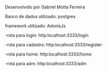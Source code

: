 Desenvolvido por Gabriel Motta Ferreira


Banco de dados utilizado: postgres

framework utilizado: AdonisJs


-rota para login: http:localhost:3333/login

-rota para cadastro: http:localhost:3333/register

-rota para home: http:localhost:3333/home

-rota para adm: http:localhost:3333/adm
